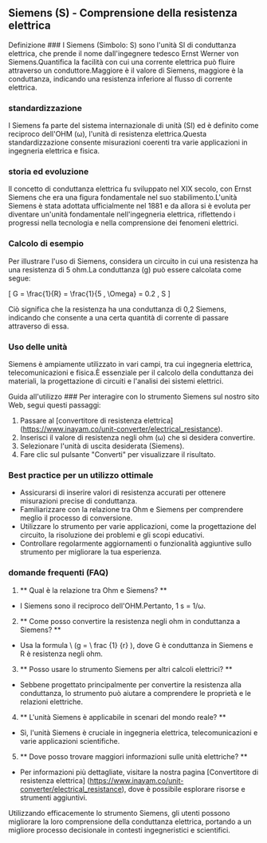 ## Siemens (S) - Comprensione della resistenza elettrica

Definizione ###
I Siemens (Simbolo: S) sono l'unità SI di conduttanza elettrica, che prende il nome dall'ingegnere tedesco Ernst Werner von Siemens.Quantifica la facilità con cui una corrente elettrica può fluire attraverso un conduttore.Maggiore è il valore di Siemens, maggiore è la conduttanza, indicando una resistenza inferiore al flusso di corrente elettrica.

### standardizzazione
I Siemens fa parte del sistema internazionale di unità (SI) ed è definito come reciproco dell'OHM (ω), l'unità di resistenza elettrica.Questa standardizzazione consente misurazioni coerenti tra varie applicazioni in ingegneria elettrica e fisica.

### storia ed evoluzione
Il concetto di conduttanza elettrica fu sviluppato nel XIX secolo, con Ernst Siemens che era una figura fondamentale nel suo stabilimento.L'unità Siemens è stata adottata ufficialmente nel 1881 e da allora si è evoluta per diventare un'unità fondamentale nell'ingegneria elettrica, riflettendo i progressi nella tecnologia e nella comprensione dei fenomeni elettrici.

### Calcolo di esempio
Per illustrare l'uso di Siemens, considera un circuito in cui una resistenza ha una resistenza di 5 ohm.La conduttanza (g) può essere calcolata come segue:

\[ G = \frac{1}{R} = \frac{1}{5 \, \Omega} = 0.2 \, S \]

Ciò significa che la resistenza ha una conduttanza di 0,2 Siemens, indicando che consente a una certa quantità di corrente di passare attraverso di essa.

### Uso delle unità
Siemens è ampiamente utilizzato in vari campi, tra cui ingegneria elettrica, telecomunicazioni e fisica.È essenziale per il calcolo della conduttanza dei materiali, la progettazione di circuiti e l'analisi dei sistemi elettrici.

Guida all'utilizzo ###
Per interagire con lo strumento Siemens sul nostro sito Web, segui questi passaggi:
1. Passare al [convertitore di resistenza elettrica] (https://www.inayam.co/unit-converter/electrical_resistance).
2. Inserisci il valore di resistenza negli ohm (ω) che si desidera convertire.
3. Selezionare l'unità di uscita desiderata (Siemens).
4. Fare clic sul pulsante "Converti" per visualizzare il risultato.

### Best practice per un utilizzo ottimale
- Assicurarsi di inserire valori di resistenza accurati per ottenere misurazioni precise di conduttanza.
- Familiarizzare con la relazione tra Ohm e Siemens per comprendere meglio il processo di conversione.
- Utilizzare lo strumento per varie applicazioni, come la progettazione del circuito, la risoluzione dei problemi e gli scopi educativi.
- Controllare regolarmente aggiornamenti o funzionalità aggiuntive sullo strumento per migliorare la tua esperienza.

### domande frequenti (FAQ)

1. ** Qual è la relazione tra Ohm e Siemens? **
- I Siemens sono il reciproco dell'OHM.Pertanto, 1 s = 1/ω.

2. ** Come posso convertire la resistenza negli ohm in conduttanza a Siemens? **
- Usa la formula \ (g = \ frac {1} {r} \), dove G è conduttanza in Siemens e R è resistenza negli ohm.

3. ** Posso usare lo strumento Siemens per altri calcoli elettrici? **
- Sebbene progettato principalmente per convertire la resistenza alla conduttanza, lo strumento può aiutare a comprendere le proprietà e le relazioni elettriche.

4. ** L'unità Siemens è applicabile in scenari del mondo reale? **
- Sì, l'unità Siemens è cruciale in ingegneria elettrica, telecomunicazioni e varie applicazioni scientifiche.

5. ** Dove posso trovare maggiori informazioni sulle unità elettriche? **
- Per informazioni più dettagliate, visitare la nostra pagina [Convertitore di resistenza elettrica] (https://www.inayam.co/unit-converter/electrical_resistance), dove è possibile esplorare risorse e strumenti aggiuntivi.

Utilizzando efficacemente lo strumento Siemens, gli utenti possono migliorare la loro comprensione della conduttanza elettrica, portando a un migliore processo decisionale in contesti ingegneristici e scientifici.